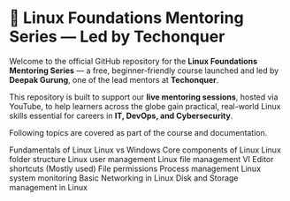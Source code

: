 # 🐧 Linux Foundations Mentoring Series — Led by Techonquer

Welcome to the official GitHub repository for the **Linux Foundations Mentoring Series** — a free, beginner-friendly course launched and led by **Deepak Gurung**, one of the lead mentors at **Techonquer**.

This repository is built to support our **live mentoring sessions**, hosted via YouTube, to help learners across the globe gain practical, real-world Linux skills essential for careers in **IT, DevOps, and Cybersecurity**.

Following topics are covered as part of the course and documentation.

Fundamentals of Linux
Linux vs Windows
Core components of Linux
Linux folder structure
Linux user management
Linux file management
VI Editor shortcuts (Mostly used)
File permissions
Process management
Linux system monitoring
Basic Networking in Linux
Disk and Storage management in Linux
